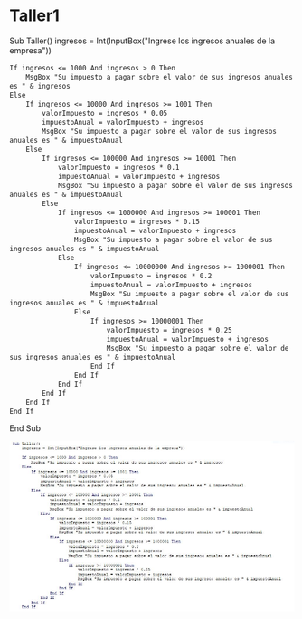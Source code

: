 # Taller1
Sub Taller()
    ingresos = Int(InputBox("Ingrese los ingresos anuales de la empresa"))
    
    If ingresos <= 1000 And ingresos > 0 Then
        MsgBox "Su impuesto a pagar sobre el valor de sus ingresos anuales es " & ingresos
    Else
        If ingresos <= 10000 And ingresos >= 1001 Then
            valorImpuesto = ingresos * 0.05
            impuestoAnual = valorImpuesto + ingresos
            MsgBox "Su impuesto a pagar sobre el valor de sus ingresos anuales es " & impuestoAnual
        Else
            If ingresos <= 100000 And ingresos >= 10001 Then
                valorImpuesto = ingresos * 0.1
                impuestoAnual = valorImpuesto + ingresos
                MsgBox "Su impuesto a pagar sobre el valor de sus ingresos anuales es " & impuestoAnual
            Else
                If ingresos <= 1000000 And ingresos >= 100001 Then
                    valorImpuesto = ingresos * 0.15
                    impuestoAnual = valorImpuesto + ingresos
                    MsgBox "Su impuesto a pagar sobre el valor de sus ingresos anuales es " & impuestoAnual
                Else
                    If ingresos <= 10000000 And ingresos >= 1000001 Then
                        valorImpuesto = ingresos * 0.2
                        impuestoAnual = valorImpuesto + ingresos
                        MsgBox "Su impuesto a pagar sobre el valor de sus ingresos anuales es " & impuestoAnual
                    Else
                        If ingresos >= 10000001 Then
                            valorImpuesto = ingresos * 0.25
                            impuestoAnual = valorImpuesto + ingresos
                            MsgBox "Su impuesto a pagar sobre el valor de sus ingresos anuales es " & impuestoAnual
                        End If
                    End If
                End If
            End If
        End If
    End If
End Sub

![foto](capturataller.JPG)
